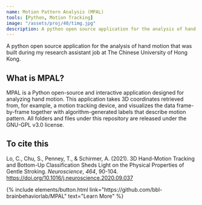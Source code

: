 ```yaml
---
name: Motion Pattern Analysis (MPAL)
tools: [Python, Motion Tracking]
image: "/assets/proj/40/timg.jpg"
description: A python open source application for the analysis of hand motion.
---
```


A python open source application for the analysis of hand motion that was built during my research assistant job at The Chinese University of Hong Kong.

## What is MPAL?
MPAL is a Python open-source and interactive application designed for analyzing hand motion. This application takes 3D coordinates retrieved from, for example, a motion tracking device, and visualizes the data frame-by-frame together with algorithm-generated labels that describe motion pattern. All folders and files under this repository are released under the GNU-GPL v3.0 license.

## To cite this
Lo, C., Chu, S., Penney, T., & Schirmer, A. (2021). 3D Hand-Motion Tracking and Bottom-Up Classification Sheds Light on the Physical Properties of Gentle Stroking. *Neuroscience*, *464*, 90-104. https://doi.org/10.1016/j.neuroscience.2020.09.037

<p class="text-center">
{% include elements/button.html link="https://github.com/bbl-brainbehaviorlab/MPAL" text="Learn More" %}
</p>
